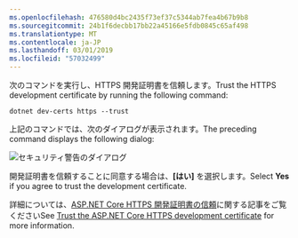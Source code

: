 ```yaml
---
ms.openlocfilehash: 476580d4bc2435f73ef37c5344ab7fea4b67b9b8
ms.sourcegitcommit: 24b1f6decbb17bb22a45166e5fdb0845c65af498
ms.translationtype: MT
ms.contentlocale: ja-JP
ms.lasthandoff: 03/01/2019
ms.locfileid: "57032499"
---
```

<span data-ttu-id="39273-101">次のコマンドを実行し、HTTPS 開発証明書を信頼します。</span><span class="sxs-lookup"><span data-stu-id="39273-101">Trust the HTTPS development certificate by running the following command:</span></span>

```console
dotnet dev-certs https --trust
```

<span data-ttu-id="39273-102">上記のコマンドでは、次のダイアログが表示されます。</span><span class="sxs-lookup"><span data-stu-id="39273-102">The preceding command displays the following dialog:</span></span>

![セキュリティ警告のダイアログ](~/getting-started/_static/cert.png)

<span data-ttu-id="39273-104">開発証明書を信頼することに同意する場合は、**[はい]** を選択します。</span><span class="sxs-lookup"><span data-stu-id="39273-104">Select **Yes** if you agree to trust the development certificate.</span></span>

<span data-ttu-id="39273-105">詳細については、[ASP.NET Core HTTPS 開発証明書の信頼](xref:security/enforcing-ssl#trust-the-aspnet-core-https-development-certificate-on-windows-and-macos)に関する記事をご覧ください</span><span class="sxs-lookup"><span data-stu-id="39273-105">See [Trust the ASP.NET Core HTTPS development certificate](xref:security/enforcing-ssl#trust-the-aspnet-core-https-development-certificate-on-windows-and-macos) for more information.</span></span>
